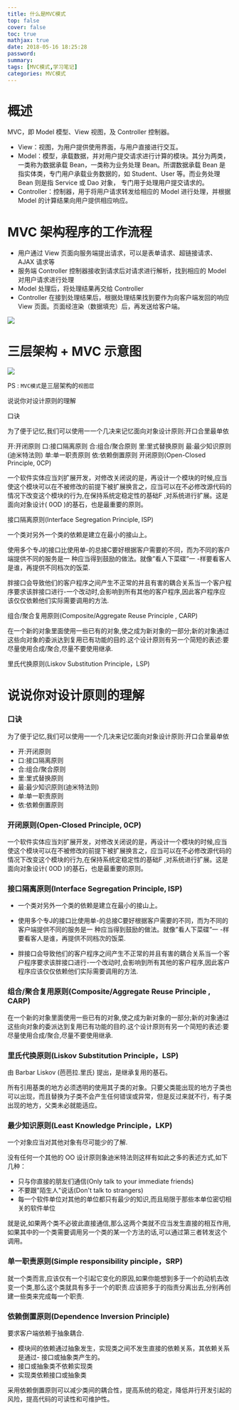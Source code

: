 ```yaml
---
title: 什么是MVC模式
top: false
cover: false
toc: true
mathjax: true
date: 2018-05-16 18:25:28
password:
summary:
tags: [MVC模式,学习笔记]
categories: MVC模式
---
```



# 概述
MVC，即 Model 模型、View 视图，及 Controller 控制器。

- View：视图，为用户提供使用界面，与用户直接进行交互。
- Model：模型，承载数据，并对用户提交请求进行计算的模块。其分为两类，一类称为数据承载 Bean，一类称为业务处理 Bean。所谓数据承载 Bean 是指实体类，专门用户承载业务数据的，如 Student、User 等。而业务处理 Bean 则是指 Service 或 Dao 对象， 专门用于处理用户提交请求的。
- Controller：控制器，用于将用户请求转发给相应的 Model 进行处理，并根据 Model 的计算结果向用户提供相应响应。
# MVC 架构程序的工作流程
- 用户通过 View 页面向服务端提出请求，可以是表单请求、超链接请求、AJAX 请求等
- 服务端 Controller 控制器接收到请求后对请求进行解析，找到相应的 Model 对用户请求进行处理
- Model 处理后，将处理结果再交给 Controller
- Controller 在接到处理结果后，根据处理结果找到要作为向客户端发回的响应 View 页面。页面经渲染（数据填充）后，再发送给客户端。

![](https://funtl.com/assets/Lusifer2018060421090002.png)

# 三层架构 + MVC 示意图

![](https://funtl.com/assets/Lusifer2018060421090003.png)

PS : ``MVC模式``是三层架构的``视图层``


说说你对设计原则的理解

口诀

为了便于记忆,我们可以使用一一个几决来记忆面向对象设计原则:开口合里最单依

开:开闭原则
口:接口隔离原则
合:组合/聚合原则
里:里式替换原则
最:最少知识原则(迪米特法则)
单:单一职责原则
依:依赖倒置原则
开闭原则(Open-Closed Principle, 0CP)

一个软件实体应当刘扩展开发，对修改关闭说的是，再设计一个模块的时候,应当使这个模块可以在不被修改的前提下被扩展换言之，应当可以在不必修改源代码的情况下改变这个模块的行为,在保持系统定稳定性的基础F ,对系统进行扩展。这是面向对象设计( 0OD )的基石，也是最重要的原则。

接口隔离原则(Interface Segregation Principle, ISP)

一个类对另外一个类的依赖是建立在最小的接山上。

使用多个专J的接口比使用单-的总接C要好根据客户需要的不同，而为不同的客户端提供不同的服务是一 种应当得到鼓励的做法。就像”看人下菜碟”一 -样要看客人是谁，再提供不同档次的饭菜.

胖接口会导致他们的客户程序之间产生不正常的并且有害的耦合关系当一个客户程序要求该胖接口进行-一个改动时,会影响到所有其他的客户程序,因此客户程序应该仅仅依赖他们实际需要调用的方法.

组合/聚合复用原则(Composite/Aggregate Reuse Principle , CARP)

在一个新的对象里面使用一些已有的对象,使之成为新对象的一部分;新的对象通过这些向对象的委派达到复用已有功能的目的.这个设计原则有另一个简短的表述:要尽量使用合成/聚合,尽量不要使用继承.

里氏代换原则(Liskov Substitution Principle，LSP)
# 说说你对设计原则的理解
### 口诀

为了便于记忆,我们可以使用一一个几决来记忆面向对象设计原则:开口合里最单依

- 开:开闭原则
- 口:接口隔离原则
- 合:组合/聚合原则
- 里:里式替换原则
- 最:最少知识原则(迪米特法则)
- 单:单一职责原则
- 依:依赖倒置原则

### 开闭原则(Open-Closed Principle, 0CP)

一个软件实体应当刘扩展开发，对修改关闭说的是，再设计一个模块的时候,应当使这个模块可以在不被修改的前提下被扩展换言之，应当可以在不必修改源代码的情况下改变这个模块的行为,在保持系统定稳定性的基础F ,对系统进行扩展。这是面向对象设计( 0OD )的基石，也是最重要的原则。

### 接口隔离原则(Interface Segregation Principle, ISP)

- 一个类对另外一个类的依赖是建立在最小的接山上。
- 使用多个专J的接口比使用单-的总接C要好根据客户需要的不同，而为不同的客户端提供不同的服务是一 种应当得到鼓励的做法。就像”看人下菜碟”一 -样要看客人是谁，再提供不同档次的饭菜.

- 胖接口会导致他们的客户程序之间产生不正常的并且有害的耦合关系当一个客户程序要求该胖接口进行-一个改动时,会影响到所有其他的客户程序,因此客户程序应该仅仅依赖他们实际需要调用的方法.

### 组合/聚合复用原则(Composite/Aggregate Reuse Principle , CARP)

在一个新的对象里面使用一些已有的对象,使之成为新对象的一部分;新的对象通过这些向对象的委派达到复用已有功能的目的.这个设计原则有另一个简短的表述:要尽量使用合成/聚合,尽量不要使用继承.

### 里氏代换原则(Liskov Substitution Principle，LSP)
由 Barbar Liskov (芭芭拉.里氏) 提出，是继承复用的基石。

所有引用基类的地方必须透明的使用其子类的对象。只要父类能出现的地方子类也可以出现，而且替换为子类不会产生任何错误或异常，但是反过来就不行，有子类出现的地方，父类未必就能适应。

### 最少知识原则(Least Knowledge Principle，LKP)
一个对象应当对其他对象有尽可能少的了解.

没有任何一个其他的 OO 设计原则象迪米特法则这样有如此之多的表述方式,如下几种：

- 只与你直接的朋友们通信(Only talk to your immediate friends)
- 不要跟"陌生人"说话(Don't talk to strangers)
- 每一个软件单位对其他的单位都只有最少的知识,而且局限于那些本单位密切相关的软件单位

就是说,如果两个类不必彼此直接通信,那么这两个类就不应当发生直接的相互作用,如果其中的一个类需要调用另一个类的某一个方法的话,可以通过第三者转发这个调用。
 
### 单一职责原则(Simple responsibility pinciple，SRP)
就一个类而言,应该仅有一个引起它变化的原因,如果你能想到多于一个的动机去改变一个类,那么这个类就具有多于一个的职责.应该把多于的指责分离出去,分别再创建一些类来完成每一个职责.

### 依赖倒置原则(Dependence Inversion Principle)
要求客户端依赖于抽象耦合.

- 模块间的依赖通过抽象发生，实现类之间不发生直接的依赖关系，其依赖关系是通过- 接口或抽象类产生的。
- 接口或抽象类不依赖实现类
- 实现类依赖接口或抽象类

采用依赖倒置原则可以减少类间的耦合性，提高系统的稳定，降低并行开发引起的风险，提高代码的可读性和可维护性。

